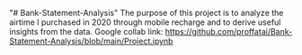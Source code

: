 "# Bank-Statement-Analysis" 
The purpose of this project is to analyze the airtime I purchased in 2020 through mobile recharge and to derive useful insights from the data.
Google collab link: https://github.com/proffatai/Bank-Statement-Analysis/blob/main/Project.ipynb
